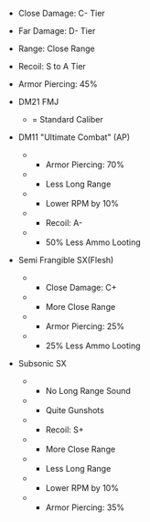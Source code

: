 * Close Damage: C- Tier
* Far Damage: D- Tier
* Range: Close Range
* Recoil: S to A Tier
* Armor Piercing: 45%

* DM21 FMJ
	* = Standard Caliber
* DM11 "Ultimate Combat" (AP)
	* + Armor Piercing: 70%
	* - Less Long Range
	* - Lower RPM by 10%
	* - Recoil: A-
	* - 50% Less Ammo Looting
* Semi Frangible SX(Flesh)
	* + Close Damage: C+
	* + More Close Range
	* - Armor Piercing: 25%
	* - 25% Less Ammo Looting
* Subsonic SX
	* + No Long Range Sound
	* + Quite Gunshots
	* + Recoil: S+
	* + More Close Range
	* - Less Long Range
	* - Lower RPM by 10%
	* - Armor Piercing: 35%